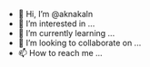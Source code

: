- 👋 Hi, I’m @aknakaln
- 👀 I’m interested in ...
- 🌱 I’m currently learning ...
- 💞️ I’m looking to collaborate on ...
- 📫 How to reach me ...

<!---
aknakaln/aknakaln is a ✨ special ✨ repository because its `README.md` (this file) appears on your GitHub profile.
You can click the Preview link to take a look at your changes.
--->
